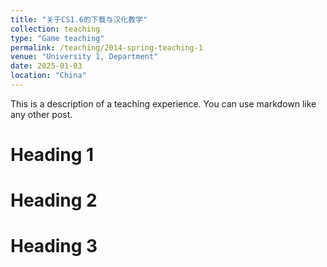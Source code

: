 ```yaml
---
title: "关于CS1.6的下载与汉化教学"
collection: teaching
type: "Game teaching"
permalink: /teaching/2014-spring-teaching-1
venue: "University 1, Department"
date: 2025-01-03
location: "China"
---
```


This is a description of a teaching experience. You can use markdown like any other post.

Heading 1
======

Heading 2
======

Heading 3
======
